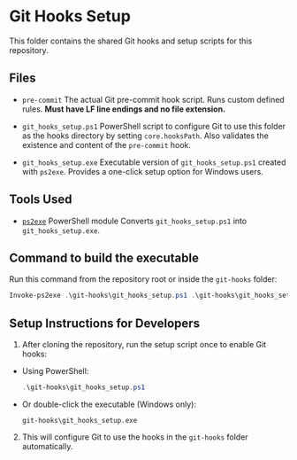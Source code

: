 # Git Hooks Setup

This folder contains the shared Git hooks and setup scripts for this repository.

## Files

- `pre-commit`
  The actual Git pre-commit hook script. Runs custom defined rules.
  **Must have LF line endings and no file extension.**

- `git_hooks_setup.ps1`
  PowerShell script to configure Git to use this folder as the hooks directory by setting `core.hooksPath`.
  Also validates the existence and content of the `pre-commit` hook.

- `git_hooks_setup.exe`
  Executable version of `git_hooks_setup.ps1` created with `ps2exe`. Provides a one-click setup option for Windows users.

## Tools Used

- [`ps2exe`](https://github.com/MScholtes/PS2EXE) PowerShell module
  Converts `git_hooks_setup.ps1` into `git_hooks_setup.exe`.

## Command to build the executable

Run this command from the repository root or inside the `git-hooks` folder:

```powershell
Invoke-ps2exe .\git-hooks\git_hooks_setup.ps1 .\git-hooks\git_hooks_setup.exe
````

## Setup Instructions for Developers

1. After cloning the repository, run the setup script once to enable Git hooks:

* Using PowerShell:

  ```powershell
  .\git-hooks\git_hooks_setup.ps1
  ```

* Or double-click the executable (Windows only):

  ```
  git-hooks\git_hooks_setup.exe
  ```

2. This will configure Git to use the hooks in the `git-hooks` folder automatically.
